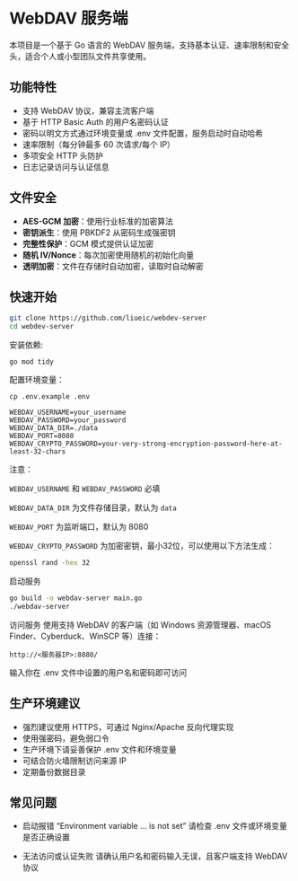 # WebDAV 服务端

本项目是一个基于 Go 语言的 WebDAV 服务端，支持基本认证、速率限制和安全头，适合个人或小型团队文件共享使用。

## 功能特性

- 支持 WebDAV 协议，兼容主流客户端
- 基于 HTTP Basic Auth 的用户名密码认证
- 密码以明文方式通过环境变量或 .env 文件配置，服务启动时自动哈希
- 速率限制（每分钟最多 60 次请求/每个 IP）
- 多项安全 HTTP 头防护
- 日志记录访问与认证信息

## 文件安全

-  **AES-GCM 加密**：使用行业标准的加密算法
-  **密钥派生**：使用 PBKDF2 从密码生成强密钥
-  **完整性保护**：GCM 模式提供认证加密
-  **随机 IV/Nonce**：每次加密使用随机的初始化向量
-  **透明加密**：文件在存储时自动加密，读取时自动解密

## 快速开始

```bash
git clone https://github.com/liueic/webdev-server
cd webdev-server
```

安装依赖:

```
go mod tidy
```

配置环境变量：

```
cp .env.example .env
```

```
WEBDAV_USERNAME=your_username
WEBDAV_PASSWORD=your_password
WEBDAV_DATA_DIR=./data
WEBDAV_PORT=8080
WEBDAV_CRYPTO_PASSWORD=your-very-strong-encryption-password-here-at-least-32-chars
```

注意：

`WEBDAV_USERNAME` 和 `WEBDAV_PASSWORD` 必填

`WEBDAV_DATA_DIR` 为文件存储目录，默认为 `data`

`WEBDAV_PORT` 为监听端口，默认为 8080

`WEBDAV_CRYPTO_PASSWORD` 为加密密钥，最小32位，可以使用以下方法生成：

```bash
openssl rand -hex 32
```

启动服务

```bash
go build -o webdav-server main.go
./webdav-server
```


访问服务
使用支持 WebDAV 的客户端（如 Windows 资源管理器、macOS Finder、Cyberduck、WinSCP 等）连接：

```
http://<服务器IP>:8080/
```

输入你在 .env 文件中设置的用户名和密码即可访问

## 生产环境建议

- 强烈建议使用 HTTPS，可通过 Nginx/Apache 反向代理实现
- 使用强密码，避免弱口令
- 生产环境下请妥善保护 .env 文件和环境变量
- 可结合防火墙限制访问来源 IP
- 定期备份数据目录

## 常见问题
- 启动报错 “Environment variable ... is not set”
  请检查 .env 文件或环境变量是否正确设置

- 无法访问或认证失败
  请确认用户名和密码输入无误，且客户端支持 WebDAV 协议